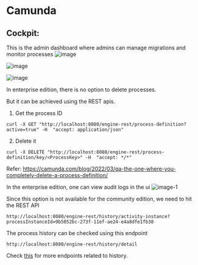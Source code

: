# Camunda

## Cockpit:
This is the admin dashboard where admins can manage migrations and monitor processes
![image](https://github.com/anushkadeshpande/camunda/assets/53345232/6f1e192f-ace9-4aea-be75-39e8938f562e)


![image](https://github.com/anushkadeshpande/camunda/assets/53345232/5a51be04-0157-4714-b903-20d71ce58edb)

![image](https://github.com/anushkadeshpande/camunda/assets/53345232/6a865fd2-bd1f-41c8-9641-2d324ae1b295)


In enterprise edition, there is no option to delete processes.

But it can be achieved using the REST apis.

1. Get the process ID
```
curl -X GET "http://localhost:8080/engine-rest/process-definition?active=true" -H  "accept: application/json"
```

2. Delete it
```
curl -X DELETE "http://localhost:8080/engine-rest/process-definition/key/<ProcessKey>" -H  "accept: */*"
``` 

Refer: https://camunda.com/blog/2022/03/qa-the-one-where-you-completely-delete-a-process-definition/




In the enterprise edition, one can view audit logs in the ui
![image-1](https://github.com/anushkadeshpande/camunda/assets/53345232/ef883fb9-4a9d-4a3c-90cc-9c5d4361761b)

Since this option is not available for the community edition, we need to hit the REST API

```
http://localhost:8080/engine-rest/history/activity-instance?processInstanceId=9b5052bc-273f-11ef-ae24-e4a8dfe1fb38
```

The process history can be checked using this endpoint
```
http://localhost:8080/engine-rest/history/detail
```

Check <a href="https://docs.camunda.org/manual/7.16/reference/rest/history/?__hstc=218867270.31ff3025710d3b0217351f6eb10867f8.1718029690247.1718029690247.1718034111450.2&__hssc=218867270.1.1718034111450&__hsfp=486857294&_gl=1*1edhuwc*_ga*MTY0MTU2MzYxMi4xNzE4MDI3MDQ1*_ga_4EYN8X5FNR*MTcxODA0NTU1MC40LjAuMTcxODA0NTU1MC42MC4wLjA">this</a> for more endpoints related to history.

